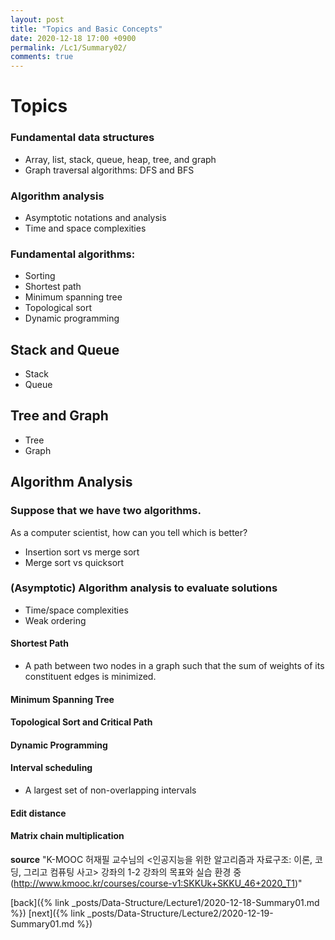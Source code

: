 ```yaml
---
layout: post
title: "Topics and Basic Concepts"
date: 2020-12-18 17:00 +0900
permalink: /Lc1/Summary02/
comments: true
---
```

# Topics
### Fundamental data structures
- Array, list, stack, queue, heap, tree, and graph
- Graph traversal algorithms: DFS and BFS
### Algorithm analysis
- Asymptotic notations and analysis
- Time and space complexities
### Fundamental algorithms:
- Sorting
- Shortest path
- Minimum spanning tree
- Topological sort
- Dynamic programming
## Stack and Queue
- Stack
- Queue
## Tree and Graph
- Tree
- Graph
## Algorithm Analysis
### Suppose that we have two algorithms.
As a computer scientist, how can you tell which is better?
- Insertion sort vs merge sort
- Merge sort vs quicksort
### (Asymptotic) Algorithm analysis to evaluate solutions
- Time/space complexities
- Weak ordering
#### Shortest Path
- A path between two nodes in a graph such that the sum of weights of its constituent edges is minimized.
#### Minimum Spanning Tree
#### Topological Sort and Critical Path
#### Dynamic Programming
#### Interval scheduling
- A largest set of non-overlapping intervals
#### Edit distance
#### Matrix chain multiplication

**source**
"K-MOOC 허재필 교수님의 <인공지능을 위한 알고리즘과 자료구조: 이론, 코딩, 그리고 컴퓨팅 사고>
강좌의 1-2 강좌의 목표와 실습 환경 중(http://www.kmooc.kr/courses/course-v1:SKKUk+SKKU_46+2020_T1)"

[back]({% link _posts/Data-Structure/Lecture1/2020-12-18-Summary01.md %})
[next]({% link _posts/Data-Structure/Lecture2/2020-12-19-Summary01.md %})
